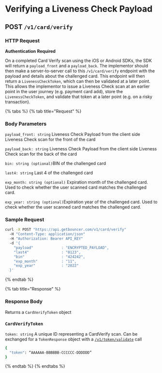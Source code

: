 # Verifying a Liveness Check Payload

## **POST `/v1/card/verify`**

### HTTP Request

**Authentication** **Required**

On a completed Card Verify scan using the iOS or Android SDKs, the SDK will return a `payload_front` and a `payload_back`. The implementor should then make a server-to-server call to this `/v1/card/verify` endpoint with the payload and details about the challenged card. This endpoint will then return a `LivenessCheckToken`, which can then be validated at a later point. This allows the implementor to issue a Liveness Check scan at an earlier point in the user journey \(e.g. payment card add\), store the `LivenessCheckToken`, and validate that token at a later point \(e.g. on a risky transaction\).

{% tabs %}
{% tab title="Request" %}
### **Body Parameters**

`payload_front: string` Liveness Check Payload from the client side Liveness Check scan for the front of the card

`payload_back: string` Liveness Check Payload from the client side Liveness Check scan for the back of the card

`bin: string (optional)`BIN of the challenged card

`last4: string` Last 4 of the challenged card  
  
`exp_month: string (optional)` Expiration month of the challenged card. Used to check whether the user scanned card matches the challenged card.  
  
`exp_year: string (optional)`Expiration year of the challenged card. Used to check whether the user scanned card matches the challenged card.

### **Sample Request**

```bash
curl -X POST "https://api.getbouncer.com/v1/card/verify"
  -H "Content-Type: application/json"
  -H "Authorization: Bearer API_KEY"
  -d '{
    "payload"             : "ENCRYPTED_PAYLOAD",
    "last4"               : "0123",
    "bin"                 : "424242",
    "exp_month"           : "11",
    "exp_year"            : "2022"
  }'

```
{% endtab %}

{% tab title="Response" %}
### **Response Body**

Returns a `CardVerifyToken` object

### `CardVerifyToken`

`token: string` A unique ID representing a CardVerify scan. Can be exchanged for a `TokenResponse` object with a [`/v1/token/validate`](https://docs.google.com/document/d/1zPc-20khzrr0VZ5gcohaso7JYx9MChHk1i5sahyOfpo/edit#) call

```bash
{
  "token": “AAAAAA-BBBBBB-CCCCCC-DDDDDD”
}
```
{% endtab %}
{% endtabs %}

